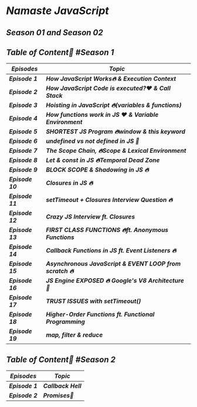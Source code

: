 # _Namaste JavaScript_  
## _Season 01 and Season 02_

## _Table of Content🚀 #Season 1_
| _Episodes_ | _Topic_ |
|----|--------------------|
| _**Episode 1**_ | _**How JavaScript Works🔥 & Execution Context**_ |
| _**Episode 2**_ | _**How JavaScript Code is executed?❤️ & Call Stack**_ |
| _**Episode 3**_ | _**Hoisting in JavaScript 🔥(variables & functions)**_ |
| _**Episode 4**_ | _**How functions work in JS ❤️ & Variable Environment**_ |
| _**Episode 5**_ | _**SHORTEST JS Program 🔥window & this keyword**_ |
| _**Episode 6**_ | _**undefined vs not defined in JS 🤔**_ |
| _**Episode 7**_ | _**The Scope Chain, 🔥Scope & Lexical Environment**_ |
| _**Episode 8**_ | _**Let & const in JS 🔥Temporal Dead Zone**_ |
| _**Episode 9**_ | _**BLOCK SCOPE & Shadowing in JS 🔥**_ |
| _**Episode 10**_ | _**Closures in JS 🔥**_ |
| _**Episode 11**_ | _**setTimeout + Closures Interview Question 🔥**_ |
| _**Episode 12**_ | _**Crazy JS Interview ft. Closures**_ |
| _**Episode 13**_ | _**FIRST CLASS FUNCTIONS 🔥ft. Anonymous Functions**_ |
| _**Episode 14**_ | _**Callback Functions in JS ft. Event Listeners 🔥**_ |
| _**Episode 15**_ | _**Asynchronous JavaScript & EVENT LOOP from scratch 🔥**_ |
| _**Episode 16**_ | _**JS Engine EXPOSED 🔥 Google's V8 Architecture 🚀**_ |
| _**Episode 17**_ | _**TRUST ISSUES with setTimeout()**_ |
| _**Episode 18**_ | _**Higher-Order Functions ft. Functional Programming**_ |
| _**Episode 19**_ | _**map, filter & reduce**_ |

## _Table of Content🚀 #Season 2_
| _Episodes_ | _Topic_ |
|----|--------------------|
| _**Episode 1**_ | _**Callback Hell**_ |
| _**Episode 2**_ | _**Promises🤝**_ |






















